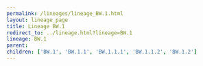 ```yaml
---
permalink: /lineages/lineage_BW.1.html
layout: lineage_page
title: Lineage BW.1
redirect_to: ../lineage.html?lineage=BW.1
lineage: BW.1
parent: 
children: ['BW.1', 'BW.1.1', 'BW.1.1.1', 'BW.1.1.2', 'BW.1.2']
---
```

